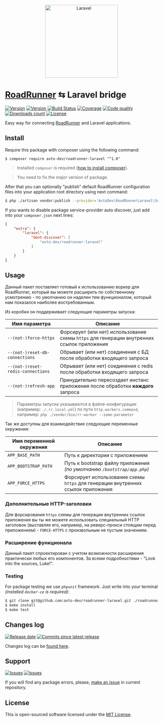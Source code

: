 <p align="center">
  <img src="https://laravel.com/assets/img/components/logo-laravel.svg" alt="Laravel" width="240" />
</p>

# [RoadRunner][roadrunner] ⇆ Laravel bridge

[![Version][badge_packagist_version]][link_packagist]
[![Version][badge_php_version]][link_packagist]
[![Build Status][badge_build_status]][link_build_status]
[![Coverage][badge_coverage]][link_coverage]
[![Code quality][badge_code_quality]][link_code_quality]
[![Downloads count][badge_downloads_count]][link_packagist]
[![License][badge_license]][link_license]

Easy way for connecting [RoadRunner][roadrunner] and Laravel applications.

## Install

Require this package with composer using the following command:

```shell
$ composer require avto-dev/roadrunner-laravel "^1.0"
```

> Installed `composer` is required ([how to install composer][getcomposer]).

> You need to fix the major version of package.

After that you can optionally "publish" default RoadRunner configuration files into your application root directory using next command:

```bash
$ php ./artisan vendor:publish --provider='AvtoDev\RoadRunnerLaravel\ServiceProvider' --tag=rr-config
```

If you wants to disable package service-provider auto discover, just add into your `composer.json` next lines:

```json
{
    "extra": {
        "laravel": {
            "dont-discover": [
                "avto-dev/roadrunner-laravel"
            ]
        }
    }
}
```

## Usage

Данный пакет поставляет готовый к использованию воркер для RoadRunner, который вы можете расширить по собственному усмотрению - по умолчанию он наделен тем функционалом, который нам показался наиболее востребованным.

Из коробки он поддерживает следующие параметры запуска:

Имя параметра | Описание
------------- | --------
`--(not-)force-https` | Форсирует (или нет) использование схемы `https` для генерации внутренних ссылок приложения
`--(not-)reset-db-connections` | Обрывает (или нет) соединения с БД после обработки входящего запроса
`--(not-)reset-redis-connections` | Обрывает (или нет) соединения с redis после обработки входящего запроса
`--(not-)refresh-app` | Принудительно пересоздает инстанс приложения после обработки **каждого** запроса

> Параметры запуска указываются в файле-конфигурации (например: `./.rr.local.yml`) по пути `http.workers.command`, например: `php ./vendor/bin/rr-worker --some-parameter`

Так же доступны для взаимодействия следующие переменные окружения:

Имя переменной окружения | Описание
------------------------ | --------
`APP_BASE_PATH` | Путь к директории с приложением
`APP_BOOTSTRAP_PATH` | Путь к bootstrap файлу приложения _(по умолчанию `/bootstrap/app.php`)_
`APP_FORCE_HTTPS` | Форсирует использование схемы `https` для генерации внутренних ссылок приложения

### Дополнительные HTTP-заголовки 

Для форсирования `https` схемы для генерации внутренних ссылок приложения вы ты же можете использовать специальный HTTP заголовок (выставляя его, например, на реверс-прокси стоящим перед приложением) - `FORCE-HTTPS` с произвольным не пустым значением.

### Расширение функционала

Данный пакет спроектирован с учетом возможности расширения практически любых его компонентов. За всеми подробностями - "Look into the sources, Luke!".

### Testing

For package testing we use `phpunit` framework. Just write into your terminal _(installed `docker-ce` is required)_:

```bash
$ git clone git@github.com:avto-dev/roadrunner-laravel.git ./roadrunner-laravel && cd $_
$ make install
$ make test
```

## Changes log

[![Release date][badge_release_date]][link_releases]
[![Commits since latest release][badge_commits_since_release]][link_commits]

Changes log can be [found here][link_changes_log].

## Support

[![Issues][badge_issues]][link_issues]
[![Issues][badge_pulls]][link_pulls]

If you will find any package errors, please, [make an issue][link_create_issue] in current repository.

## License

This is open-sourced software licensed under the [MIT License][link_license].

[badge_packagist_version]:https://img.shields.io/packagist/v/avto-dev/roadrunner-laravel.svg?maxAge=180
[badge_php_version]:https://img.shields.io/packagist/php-v/avto-dev/roadrunner-laravel.svg?longCache=true
[badge_build_status]:https://travis-ci.org/avto-dev/roadrunner-laravel.svg?branch=master
[badge_code_quality]:https://img.shields.io/scrutinizer/g/avto-dev/roadrunner-laravel.svg?maxAge=180
[badge_coverage]:https://img.shields.io/codecov/c/github/avto-dev/roadrunner-laravel/master.svg?maxAge=60
[badge_downloads_count]:https://img.shields.io/packagist/dt/avto-dev/roadrunner-laravel.svg?maxAge=180
[badge_license]:https://img.shields.io/packagist/l/avto-dev/roadrunner-laravel.svg?longCache=true
[badge_release_date]:https://img.shields.io/github/release-date/avto-dev/roadrunner-laravel.svg?style=flat-square&maxAge=180
[badge_commits_since_release]:https://img.shields.io/github/commits-since/avto-dev/roadrunner-laravel/latest.svg?style=flat-square&maxAge=180
[badge_issues]:https://img.shields.io/github/issues/avto-dev/roadrunner-laravel.svg?style=flat-square&maxAge=180
[badge_pulls]:https://img.shields.io/github/issues-pr/avto-dev/roadrunner-laravel.svg?style=flat-square&maxAge=180
[link_releases]:https://github.com/avto-dev/roadrunner-laravel/releases
[link_packagist]:https://packagist.org/packages/avto-dev/roadrunner-laravel
[link_build_status]:https://travis-ci.org/avto-dev/roadrunner-laravel
[link_coverage]:https://codecov.io/gh/avto-dev/roadrunner-laravel/
[link_changes_log]:https://github.com/avto-dev/roadrunner-laravel/blob/master/CHANGELOG.md
[link_code_quality]:https://scrutinizer-ci.com/g/avto-dev/roadrunner-laravel/
[link_issues]:https://github.com/avto-dev/roadrunner-laravel/issues
[link_create_issue]:https://github.com/avto-dev/roadrunner-laravel/issues/new/choose
[link_commits]:https://github.com/avto-dev/roadrunner-laravel/commits
[link_pulls]:https://github.com/avto-dev/roadrunner-laravel/pulls
[link_license]:https://github.com/avto-dev/roadrunner-laravel/blob/master/LICENSE
[getcomposer]:https://getcomposer.org/download/
[roadrunner]:https://github.com/spiral/roadrunner
